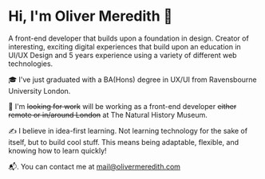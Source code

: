 # Hi, I'm Oliver Meredith 🐙

A front-end developer that builds upon a foundation in design. Creator of interesting, exciting digital experiences that build upon an education in UI/UX Design and 5 years experience using a variety of different web technologies. 

🎓  I've just graduated with a BA(Hons) degree in UX/UI from Ravensbourne University London. 

🦖 I'm ~~looking for work~~ will be working as a front-end developer ~~either remote or in/around London~~ at The Natural History Museum. 

✍️  I believe in idea-first learning. Not learning technology for the sake of itself, but to build cool stuff. This means being adaptable, flexible, and knowing how to learn quickly!

📬. You can contact me at [mail@olivermeredith.com](mailto:mail@olivermeredith.com)
<!--
**OajMeredith23/Oajmeredith23** is a ✨ _special_ ✨ repository because its `README.md` (this file) appears on your GitHub profile.

Here are some ideas to get you started:

- 🔭 I’m currently working on ...
- 🌱 I’m currently learning ...
- 👯 I’m looking to collaborate on ...
- 🤔 I’m looking for help with ...
- 💬 Ask me about ...
- 📫 How to reach me: ...
- 😄 Pronouns: ...
- ⚡ Fun fact: ...
-->
